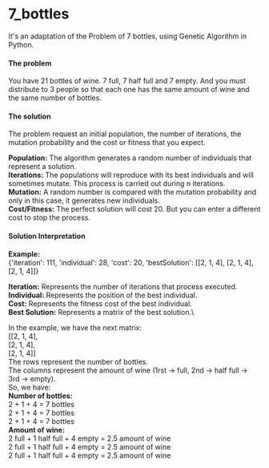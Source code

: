 # 7_bottles
It's an adaptation of the Problem of 7 bottles, using Genetic Algorithm in Python.

#### The problem
You have 21 bottles of wine. 7 full, 7 half full and 7 empty. And you must distribute to 3 people so that each one has the same amount of wine and the same number of bottles.

#### The solution
The problem request an initial population, the number of iterations, the mutation probability and the cost or fitness that you expect.

**Population:** The algorithm generates a random number of individuals that represent a solution.\
**Iterations:** The populations will reproduce with its best individuals and will sometimes mutate. This process is carried out during n iterations.\
**Mutation:** A random number is compared with the mutation probability and only in this case, it generates new individuals.\
**Cost/Fitness:** The perfect solution will cost 20. But you can enter a different cost to stop the process.

#### Solution Interpretation
**Example:**\
{'iteration': 111,
 'individual': 28,
 'cost': 20,
 'bestSolution': [[2, 1, 4], [2, 1, 4], [2, 1, 4]]}

**Iteration:** Represents the number of iterations that process executed.\
**Individual:** Represents the position of the best individual.\
**Cost:** Represents the fitness cost of the best individual.\
**Best Solution:** Represents a matrix of the best solution.\

In the example, we have the next matrix:\
[[2, 1, 4],\
 [2, 1, 4],\
 [2, 1, 4]]\
The rows represent the number of bottles.\
The columns represent the amount of wine (1rst -> full, 2nd -> half full -> 3rd -> empty).\
So, we have:\
**Number of bottles:**\
2 + 1 + 4 = 7 bottles\
2 + 1 + 4 = 7 bottles\
2 + 1 + 4 = 7 bottles\
**Amount of wine:**\
2 full + 1 half full + 4 empty = 2.5 amount of wine\
2 full + 1 half full + 4 empty = 2.5 amount of wine\
2 full + 1 half full + 4 empty = 2.5 amount of wine